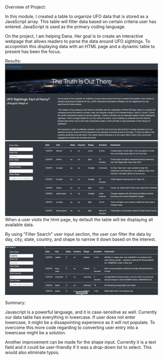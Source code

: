Overview of Project: 

In this module, I created a table to organize UFO data that is stored as a JavaScript array. 
This table will filter data based on certain criteria user has entered. JavaScript is used as the primary coding language.


On the project, I am helping Dana. Her goal is to create an interactive webpage that allows readers to parse the data around UFO sightings. To accopmlish this displaying data with an HTML page and a dynamic table to present has been the focus.

Results: 
![pagetopdisplay.png](static/images/pagetopdisplay.png)
![tabledefaultdisplay.png](static/images/tabledefaultdisplay.png)
When a user visits the html page, by default the table will be displaying all available data. 

By using "Filter Search" user input section, the user can filter the data by day, city, state, country, and shape to narrow it down based on the interest.

![filtersearchdisplay.png](static/images/filtersearchdisplay.png)


Summary: 

Javascript is a powerful language, and it is case-sensitive as well. Currently our data table has everything in lowercase. If user does not enter lowercase, it might be a dissapointing experience as it will not populate. To overcome this more code regarding to converting user entry into a lowercase might be a solution.

Another improvement can be made for the shape input. Currently it is a text field and it could be user-friendly if it was a drop-down list to select. This would also eliminate typos.
